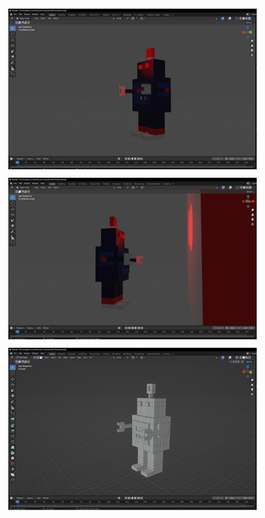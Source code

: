 ![Captura1](https://github.com/osvalwithw/2023_B_Simulacion_por_computadora_Jesus_Macias/blob/main/Practica%2003.%20-%20Personaje/IMG/Captura%2000.PNG)

![Captura2](https://github.com/osvalwithw/2023_B_Simulacion_por_computadora_Jesus_Macias/blob/main/Practica%2003.%20-%20Personaje/IMG/Captura%2001.PNG)

![Captura3](https://github.com/osvalwithw/2023_B_Simulacion_por_computadora_Jesus_Macias/blob/main/Practica%2003.%20-%20Personaje/IMG/Captura%2002.PNG)
